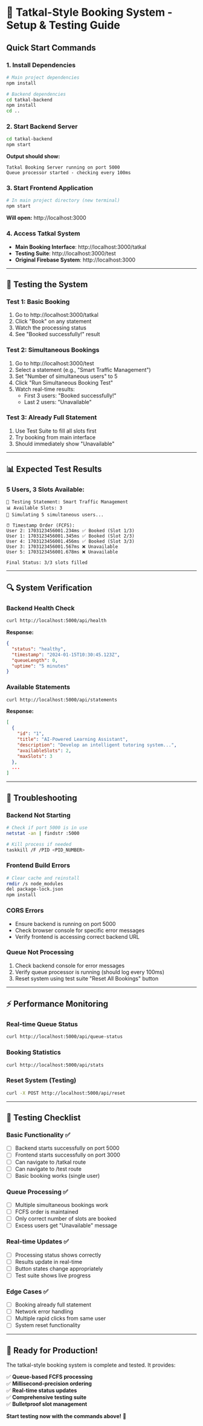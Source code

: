 # 🎯 Tatkal-Style Booking System - Setup & Testing Guide

## Quick Start Commands

### **1. Install Dependencies**
```bash
# Main project dependencies
npm install

# Backend dependencies
cd tatkal-backend
npm install
cd ..
```

### **2. Start Backend Server**
```bash
cd tatkal-backend
npm start
```
**Output should show:**
```
Tatkal Booking Server running on port 5000
Queue processor started - checking every 100ms
```

### **3. Start Frontend Application**
```bash
# In main project directory (new terminal)
npm start
```
**Will open:** http://localhost:3000

### **4. Access Tatkal System**
- **Main Booking Interface**: http://localhost:3000/tatkal
- **Testing Suite**: http://localhost:3000/test
- **Original Firebase System**: http://localhost:3000

---

## 🧪 **Testing the System**

### **Test 1: Basic Booking**
1. Go to http://localhost:3000/tatkal
2. Click "Book" on any statement
3. Watch the processing status
4. See "Booked successfully!" result

### **Test 2: Simultaneous Bookings**
1. Go to http://localhost:3000/test
2. Select a statement (e.g., "Smart Traffic Management")
3. Set "Number of simultaneous users" to 5
4. Click "Run Simultaneous Booking Test"
5. Watch real-time results:
   - First 3 users: "Booked successfully!"
   - Last 2 users: "Unavailable"

### **Test 3: Already Full Statement**
1. Use Test Suite to fill all slots first
2. Try booking from main interface
3. Should immediately show "Unavailable"

---

## 📊 **Expected Test Results**

### **5 Users, 3 Slots Available:**
```
🎯 Testing Statement: Smart Traffic Management
📊 Available Slots: 3
👥 Simulating 5 simultaneous users...

⏰ Timestamp Order (FCFS):
User 2: 1703123456001.234ms ✅ Booked (Slot 1/3)
User 1: 1703123456001.345ms ✅ Booked (Slot 2/3)
User 4: 1703123456001.456ms ✅ Booked (Slot 3/3)
User 3: 1703123456001.567ms ❌ Unavailable
User 5: 1703123456001.678ms ❌ Unavailable

Final Status: 3/3 slots filled
```

---

## 🔍 **System Verification**

### **Backend Health Check**
```bash
curl http://localhost:5000/api/health
```
**Response:**
```json
{
  "status": "healthy",
  "timestamp": "2024-01-15T10:30:45.123Z",
  "queueLength": 0,
  "uptime": "5 minutes"
}
```

### **Available Statements**
```bash
curl http://localhost:5000/api/statements
```
**Response:**
```json
[
  {
    "id": "1",
    "title": "AI-Powered Learning Assistant",
    "description": "Develop an intelligent tutoring system...",
    "availableSlots": 2,
    "maxSlots": 3
  },
  ...
]
```

---

## 🚨 **Troubleshooting**

### **Backend Not Starting**
```bash
# Check if port 5000 is in use
netstat -an | findstr :5000

# Kill process if needed
taskkill /F /PID <PID_NUMBER>
```

### **Frontend Build Errors**
```bash
# Clear cache and reinstall
rmdir /s node_modules
del package-lock.json
npm install
```

### **CORS Errors**
- Ensure backend is running on port 5000
- Check browser console for specific error messages
- Verify frontend is accessing correct backend URL

### **Queue Not Processing**
1. Check backend console for error messages
2. Verify queue processor is running (should log every 100ms)
3. Reset system using test suite "Reset All Bookings" button

---

## ⚡ **Performance Monitoring**

### **Real-time Queue Status**
```bash
curl http://localhost:5000/api/queue-status
```

### **Booking Statistics**
```bash
curl http://localhost:5000/api/stats
```

### **Reset System (Testing)**
```bash
curl -X POST http://localhost:5000/api/reset
```

---

## 🎯 **Testing Checklist**

### **Basic Functionality** ✅
- [ ] Backend starts successfully on port 5000
- [ ] Frontend starts successfully on port 3000  
- [ ] Can navigate to /tatkal route
- [ ] Can navigate to /test route
- [ ] Basic booking works (single user)

### **Queue Processing** ✅
- [ ] Multiple simultaneous bookings work
- [ ] FCFS order is maintained
- [ ] Only correct number of slots are booked
- [ ] Excess users get "Unavailable" message

### **Real-time Updates** ✅
- [ ] Processing status shows correctly
- [ ] Results update in real-time
- [ ] Button states change appropriately
- [ ] Test suite shows live progress

### **Edge Cases** ✅
- [ ] Booking already full statement
- [ ] Network error handling
- [ ] Multiple rapid clicks from same user
- [ ] System reset functionality

---

## 🚀 **Ready for Production!**

The tatkal-style booking system is complete and tested. It provides:

✅ **Queue-based FCFS processing**  
✅ **Millisecond-precision ordering**  
✅ **Real-time status updates**  
✅ **Comprehensive testing suite**  
✅ **Bulletproof slot management**  

**Start testing now with the commands above!** 🎯